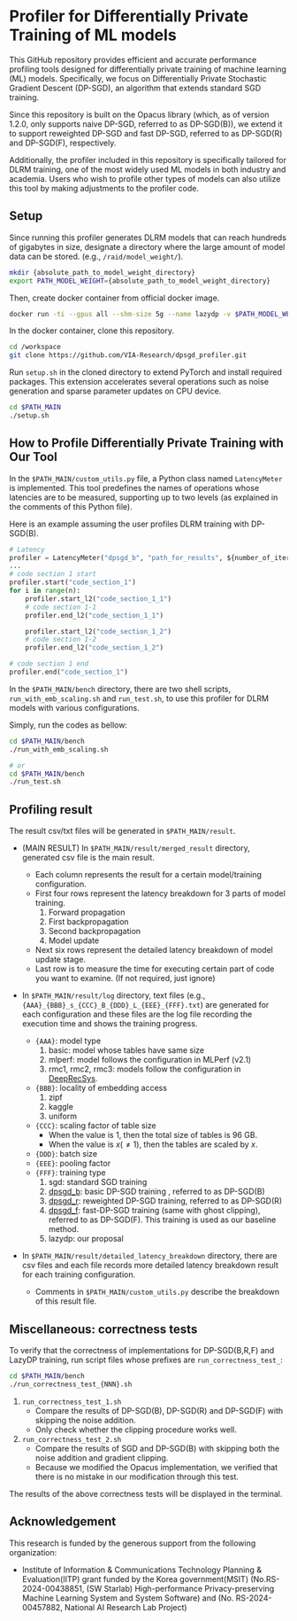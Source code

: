 # Profiler for Differentially Private Training of ML models
This GitHub repository provides efficient and accurate performance profiling tools designed for differentially private training of machine learning (ML) models. Specifically, we focus on Differentially Private Stochastic Gradient Descent (DP-SGD), an algorithm that extends standard SGD training.

Since this repository is built on the Opacus library (which, as of version 1.2.0, only supports naive DP-SGD, referred to as DP-SGD(B)), we extend it to support reweighted DP-SGD and fast DP-SGD, referred to as DP-SGD(R) and DP-SGD(F), respectively.

Additionally, the profiler included in this repository is specifically tailored for DLRM training, one of the most widely used ML models in both industry and academia. Users who wish to profile other types of models can also utilize this tool by making adjustments to the profiler code.

## Setup
Since running this profiler generates DLRM models that can reach hundreds of gigabytes in size, designate a directory where the large amount of model data can be stored. (e.g., `/raid/model_weight/`).
```bash
mkdir {absolute_path_to_model_weight_directory}
export PATH_MODEL_WEIGHT={absolute_path_to_model_weight_directory}
```

Then, create docker container from official docker image.
```bash
docker run -ti --gpus all --shm-size 5g --name lazydp -v $PATH_MODEL_WEIGHT:/model_weight -e "PATH_MAIN=/workspace/dpsgd_profiler" -e "PATH_MODEL_WEIGHT=/model_weight" --cap-add SYS_NICE nvcr.io/nvidia/pytorch:23.09-py3
```

In the docker container, clone this repository.
```bash
cd /workspace
git clone https://github.com/VIA-Research/dpsgd_profiler.git
```

Run `setup.sh` in the cloned directory to extend PyTorch and install required packages. This extension accelerates several operations such as noise generation and sparse parameter updates on CPU device.
```bash
cd $PATH_MAIN
./setup.sh
```

## How to Profile Differentially Private Training with Our Tool
In the `$PATH_MAIN/custom_utils.py` file, a Python class named `LatencyMeter` is implemented. This tool predefines the names of operations whose latencies are to be measured, supporting up to two levels (as explained in the comments of this Python file).

Here is an example assuming the user profiles DLRM training with DP-SGD(B).
```python
# Latency
profiler = LatencyMeter("dpsgd_b", "path_for_results", ${number_of_iterations}, "name_of_result_files")
...
# code section 1 start
profiler.start("code_section_1")
for i in range(n):
    profiler.start_l2("code_section_1_1")
    # code section 1-1
    profiler.end_l2("code_section_1_1")

    profiler.start_l2("code_section_1_2")
    # code section 1-2
    profiler.end_l2("code_section_1_2")

# code section 1 end
profiler.end("code_section_1")
```

In the `$PATH_MAIN/bench` directory, there are two shell scripts, `run_with_emb_scaling.sh` and `run_test.sh`, to use this profiler for DLRM models with various configurations. 

Simply, run the codes as bellow:
```bash
cd $PATH_MAIN/bench
./run_with_emb_scaling.sh

# or
cd $PATH_MAIN/bench
./run_test.sh
```

## Profiling result
The result csv/txt files will be generated in `$PATH_MAIN/result`.

- (MAIN RESULT) In `$PATH_MAIN/result/merged_result` directory, generated csv file is the main result.
    - Each column represents the result for a certain model/training configuration.
    - First four rows represent the latency breakdown for 3 parts of model training.
        1. Forward propagation
        2. First backpropagation
        3. Second backpropagation
        4. Model update
    - Next six rows represent the detailed latency breakdown of model update stage.
    - Last row is to measure the time for executing certain part of code you want to examine. (If not required, just ignore)
- In `$PATH_MAIN/result/log` directory, text files (e.g., `{AAA}_{BBB}_s_{CCC}_B_{DDD}_L_{EEE}_{FFF}.txt`) are generated for each configuration and these files are the log file recording the execution time and shows the training progress.
    - `{AAA}`: model type
        1. basic: model whose tables have same size
        2. mlperf: model follows the configuration in MLPerf (v2.1)
        3. rmc1, rmc2, rmc3: models follow the configuration in [DeepRecSys](https://arxiv.org/abs/2001.02772).
    - `{BBB}`: locality of embedding access
        1. zipf
        2. kaggle
        3. uniform
    - `{CCC}`: scaling factor of table size
        - When the value is 1, then the total size of tables is 96 GB.
        - When the value is $x (\not=1)$, then the tables are scaled by $x$.
    - `{DDD}`: batch size
    - `{EEE}`: pooling factor
    - `{FFF}`: training type
        1. sgd: standard SGD training
        2. [dpsgd_b](https://arxiv.org/abs/1607.00133): basic DP-SGD training , referred to as DP-SGD(B)
        3. [dpsgd_r](https://arxiv.org/abs/2009.03106): reweighted DP-SGD training, referred to as DP-SGD(R)
        4. [dpsgd_f](https://arxiv.org/abs/2211.11896): fast-DP-SGD training (same with ghost clipping), referred to as DP-SGD(F). This training is used as our baseline method.
        5. lazydp: our proposal

- In `$PATH_MAIN/result/detailed_latency_breakdown` directory, there are csv files and each file records more detailed latency breakdown result for each training configuration.
    - Comments in `$PATH_MAIN/custom_utils.py` describe the breakdown of this result file.

## Miscellaneous: correctness tests
To verify that the correctness of implementations for DP-SGD(B,R,F) and LazyDP training, run script files whose prefixes are `run_correctness_test_`:
```bash
cd $PATH_MAIN/bench
./run_correctness_test_{NNN}.sh
```
1. `run_correctness_test_1.sh`
    - Compare the results of DP-SGD(B), DP-SGD(R) and DP-SGD(F) with skipping the noise addition.
    - Only check whether the clipping procedure works well.
2. `run_correctness_test_2.sh`
    - Compare the results of SGD and DP-SGD(B) with skipping both the noise addition and gradient clipping.
    - Because we modified the Opacus implementation, we verified that there is no mistake in our modification through this test.

The results of the above correctness tests will be displayed in the terminal.


## Acknowledgement
This research is funded by the generous support from the following organization:
- Institute of Information & Communications Technology Planning & Evaluation(IITP) grant funded by the Korea government(MSIT) (No.RS-2024-00438851, (SW Starlab) High-performance Privacy-preserving Machine Learning System and System Software) and (No. RS-2024-00457882, National AI Research Lab Project)
